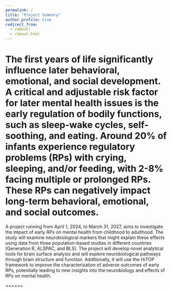 ```yaml
---
permalink: /
title: "Project Summary"
author_profile: true
redirect_from: 
  - /about/
  - /about.html
---
```


The first years of life significantly influence later behavioral, emotional, and social development. A critical and adjustable risk factor for later mental health issues is the early regulation of bodily functions, such as sleep-wake cycles, self-soothing, and eating. Around 20% of infants experience regulatory problems (RPs) with crying, sleeping, and/or feeding, with 2-8% facing multiple or prolonged RPs. These RPs can negatively impact long-term behavioral, emotional, and social outcomes.
======

A project running from April 1, 2024, to March 31, 2027, aims to investigate the impact of early RPs on mental health from childhood to adulthood. The study will examine neurobiological markers that might explain these effects using data from three population-based studies in different countries (Generation R, ALSPAC, and BLS). The project will develop novel analytical tools for brain surface analysis and will explore neurobiological pathways through brain structure and function. Additionally, it will use the HiTOP framework to improve the characterization of adverse outcomes of early RPs, potentially leading to new insights into the neurobiology and effects of RPs on mental health.

======

